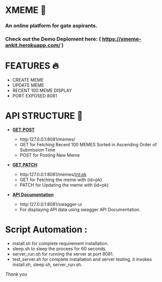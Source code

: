 # XMEME :tophat:
### An online platform for gate aspirants.
### Check out the Demo Deploment here: ( https://xmeme-ankit.herokuapp.com/ ) 


# FEATURES :fire:
- CREATE MEME
- UPDATE MEME
- RECENT 100 MEME DISPLAY
- PORT EXPOSED 8081

# API STRUCTURE :open_file_folder:

- [**GET,POST**]()
  - http:127.0.0.1:8081/memes/
  - GET for Fetching Recent 100 MEMES Sorted in Ascending Order of Submission Time
  - POST for Posting New Meme


- [**GET,PATCH**]()
  - http:127.0.0.1:8081/memes/<int:pk>
  - GET for Fetching the meme with (id=pk)
  - PATCH for Updating the meme with (id=pk)

- [**API Documentation**]()
  - http:127.0.0.1:8081/swagger-ui
  - For displaying API data using swagger API Documentation.
  
# Script Automation :
  - install.sh for complete requirement installation. 
  - sleep.sh to sleep the procees for 60 seconds.
  - server_run.sh for running the server at port 8081.
  - test_server.sh for complete installation and server testing, 
    it invokes install.sh, sleep.sh, server_run.sh.
  

*Thank you*
